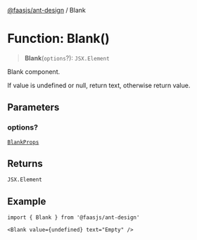 [@faasjs/ant-design](../README.md) / Blank

# Function: Blank()

> **Blank**(`options`?): `JSX.Element`

Blank component.

If value is undefined or null, return text, otherwise return value.

## Parameters

### options?

[`BlankProps`](../interfaces/BlankProps.md)

## Returns

`JSX.Element`

## Example

```tsx
import { Blank } from '@faasjs/ant-design'

<Blank value={undefined} text="Empty" />
```
